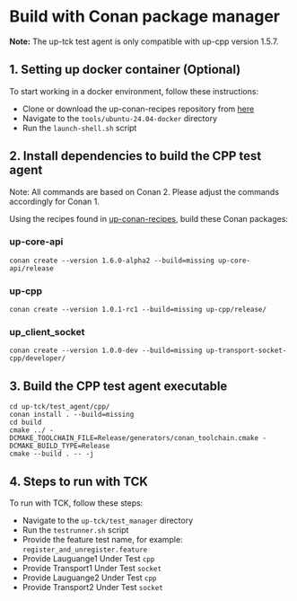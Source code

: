 # Build with Conan package manager

**Note:** The up-tck test agent is only compatible with up-cpp version 1.5.7.

## 1. Setting up docker container (Optional)

To start working in a docker environment, follow these instructions:

- Clone or download the up-conan-recipes repository from [here](https://github.com/gregmedd/up-conan-recipes)
- Navigate to the `tools/ubuntu-24.04-docker` directory
- Run the `launch-shell.sh` script

## 2. Install dependencies to build the CPP test agent

Note: All commands are based on Conan 2. Please adjust the commands accordingly for Conan 1.

Using the recipes found in [up-conan-recipes](https://github.com/eclipse-uprotocol/up-conan-recipes), build these Conan packages:

### up-core-api

```
conan create --version 1.6.0-alpha2 --build=missing up-core-api/release
```

### up-cpp

```
conan create --version 1.0.1-rc1 --build=missing up-cpp/release/
```

### up_client_socket

```
conan create --version 1.0.0-dev --build=missing up-transport-socket-cpp/developer/
```

## 3. Build the CPP test agent executable

```
cd up-tck/test_agent/cpp/
conan install . --build=missing
cd build
cmake ../ -DCMAKE_TOOLCHAIN_FILE=Release/generators/conan_toolchain.cmake -DCMAKE_BUILD_TYPE=Release
cmake --build . -- -j
```

## 4. Steps to run with TCK

To run with TCK, follow these steps:

- Navigate to the `up-tck/test_manager` directory
- Run the `testrunner.sh` script
- Provide the feature test name, for example: `register_and_unregister.feature`
- Provide Lauguange1 Under Test `cpp`
- Provide Transport1 Under Test `socket`
- Provide Lauguange2 Under Test `cpp`
- Provide Transport2 Under Test `socket`


